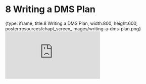 # 8 Writing a DMS Plan
 
{type: iframe, title:8 Writing a DMS Plan, width:800, height:600, poster:resources/chapt_screen_images/writing-a-dms-plan.png}
![](https://hutchdatascience.org/NIH_Data_Sharing/no_toc/writing-a-dms-plan.html)
 

 
